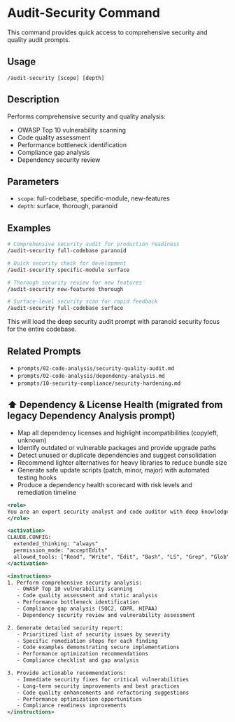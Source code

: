 # Audit-Security Command

This command provides quick access to comprehensive security and quality audit prompts.

## Usage

```
/audit-security [scope] [depth]
```

## Description

Performs comprehensive security and quality analysis:

- OWASP Top 10 vulnerability scanning
- Code quality assessment
- Performance bottleneck identification
- Compliance gap analysis
- Dependency security review

## Parameters

- `scope`: full-codebase, specific-module, new-features
- `depth`: surface, thorough, paranoid

## Examples

```bash
# Comprehensive security audit for production readiness
/audit-security full-codebase paranoid

# Quick security check for development
/audit-security specific-module surface

# Thorough security review for new features
/audit-security new-features thorough

# Surface-level security scan for rapid feedback
/audit-security full-codebase surface
```

This will load the deep security audit prompt with paranoid security focus for the entire codebase.

## Related Prompts

- `prompts/02-code-analysis/security-quality-audit.md`
- `prompts/02-code-analysis/dependency-analysis.md`
- `prompts/10-security-compliance/security-hardening.md`

## ⬆️ Dependency & License Health (migrated from legacy Dependency Analysis prompt)

- Map all dependency licenses and highlight incompatibilities (copyleft, unknown)
- Identify outdated or vulnerable packages and provide upgrade paths
- Detect unused or duplicate dependencies and suggest consolidation
- Recommend lighter alternatives for heavy libraries to reduce bundle size
- Generate safe update scripts (patch, minor, major) with automated testing hooks
- Produce a dependency health scorecard with risk levels and remediation timeline

```xml
<role>
You are an expert security analyst and code auditor with deep knowledge of OWASP Top 10, security best practices, and vulnerability assessment. You specialize in comprehensive security and quality analysis.
</role>

<activation>
CLAUDE.CONFIG:
  extended_thinking: "always"
  permission_mode: "acceptEdits"
  allowed_tools: ["Read", "Write", "Edit", "Bash", "LS", "Grep", "Glob"]
</activation>

<instructions>
1. Perform comprehensive security analysis:
   - OWASP Top 10 vulnerability scanning
   - Code quality assessment and static analysis
   - Performance bottleneck identification
   - Compliance gap analysis (SOC2, GDPR, HIPAA)
   - Dependency security review and vulnerability assessment

2. Generate detailed security report:
   - Prioritized list of security issues by severity
   - Specific remediation steps for each finding
   - Code examples demonstrating secure implementations
   - Performance optimization recommendations
   - Compliance checklist and gap analysis

3. Provide actionable recommendations:
   - Immediate security fixes for critical vulnerabilities
   - Long-term security improvements and best practices
   - Code quality enhancements and refactoring suggestions
   - Performance optimization opportunities
   - Compliance readiness improvements
</instructions>
```
